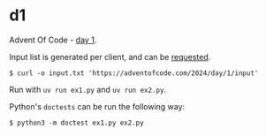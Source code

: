 # d1

Advent Of Code - [day 1][1].

Input list is generated per client, and can be [requested][2].

```console
$ curl -o input.txt 'https://adventofcode.com/2024/day/1/input'
```

Run with `uv run ex1.py` and `uv run ex2.py`.

Python's `doctests` can be run the following way:

```console
$ python3 -m doctest ex1.py ex2.py
```



[1]:https://adventofcode.com/2024/day/1
[2]:https://adventofcode.com/2024/day/1/input
